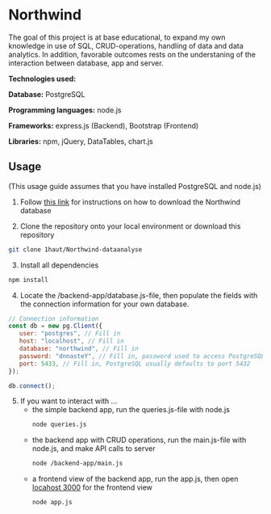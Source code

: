 # Northwind

The goal of this project is at base educational, to expand my own knowledge in use of SQL, CRUD-operations, handling of data and data analytics. In addition, favorable outcomes rests on the understaning of the interaction between database, app and server.

**Technologies used:**

**Database:** PostgreSQL

**Programming languages:** node.js

**Frameworks:** express.js (Backend), Bootstrap (Frontend)

**Libraries:** npm, jQuery, DataTables, chart.js

## Usage

(This usage guide assumes that you have installed PostgreSQL and node.js)

1. Follow [this link](https://github.com/pthom/northwind_psql) for instructions on how to download the Northwind database

2. Clone the repository onto your local environment or download this repository
```bash
git clone 1haut/Northwind-dataanalyse
```
3. Install all dependencies
```bash
npm install
```
4. Locate the /backend-app/database.js-file, then populate the fields with the connection information for your own database.
   
```javascript
// Connection information
const db = new pg.Client({
   user: "postgres", // Fill in
   host: "localhost", // Fill in
   database: "northwind", // Fill in
   password: "dnnasteY", // Fill in, password used to access PostgreSQL database
   port: 5433, // Fill in, PostgreSQL usually defaults to port 5432
});

db.connect();
   ```
5. If you want to interact with ...
   - the simple backend app, run the queries.js-file with node.js
     ```bash
     node queries.js
     ```
   - the backend app with CRUD operations, run the main.js-file with node.js, and make API calls to server
     ```bash
     node /backend-app/main.js
     ```
   - a frontend view of the backend app, run the app.js, then open [locahost 3000](http://localhost:3000) for the frontend view
     ```bash
     node app.js
     ```
